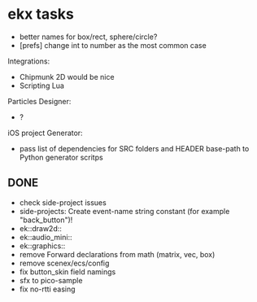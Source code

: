 # ekx tasks

- better names for box/rect, sphere/circle?
- [prefs] change int to number as the most common case

Integrations:
- Chipmunk 2D would be nice
- Scripting Lua

Particles Designer:
- ?

iOS project Generator: 
- pass list of dependencies for SRC folders and HEADER base-path to Python generator scritps

## DONE

+ check side-project issues
+ side-projects: Create event-name string constant (for example "back_button")!
+ ek::draw2d::
+ ek::audio_mini::
+ ek::graphics::
+ remove Forward declarations from math (matrix, vec, box)
+ remove scenex/ecs/config
+ fix button_skin field namings
+ sfx to pico-sample
+ fix no-rtti easing

